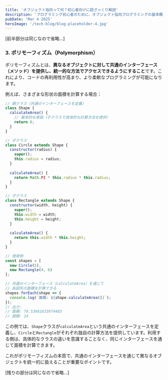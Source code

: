 ```yaml
---
title: 'オブジェクト指向って何？初心者向けに超ざっくり解説'
description: 'プログラミング初心者のために、オブジェクト指向プログラミングの基本概念をわかりやすく解説します。'
pubDate: 'Mar 4 2025'
heroImage: '/tech-blog/blog-placeholder-4.jpg'
---
```


[前半部分は同じなので省略...]

### 3. ポリモーフィズム（Polymorphism）

ポリモーフィズムとは、**異なるオブジェクトに対して共通のインターフェース（メソッド）を提供し、統一的な方法でアクセスできるようにすること**です。これにより、コードの再利用性が高まり、より柔軟なプログラミングが可能になります。

例えば、さまざまな形状の面積を計算する場合：

```javascript
// 親クラス（共通のインターフェースを定義）
class Shape {
  calculateArea() {
    // 基本的な実装（子クラスで具体的な計算方法を提供）
    return 0;
  }
}

// 子クラス
class Circle extends Shape {
  constructor(radius) {
    super();
    this.radius = radius;
  }
  
  calculateArea() {
    return Math.PI * this.radius * this.radius;
  }
}

// 子クラス
class Rectangle extends Shape {
  constructor(width, height) {
    super();
    this.width = width;
    this.height = height;
  }
  
  calculateArea() {
    return this.width * this.height;
  }
}

// 使用例
const shapes = [
  new Circle(5),
  new Rectangle(4, 6)
];

// 共通のインターフェース（calculateArea）を通じて
// 各図形の面積を計算できる
shapes.forEach(shape => {
  console.log(`面積: ${shape.calculateArea()}`);
});
// 出力:
// 面積: 78.53981633974483
// 面積: 24
```

この例では、`Shape`クラスが`calculateArea`という共通のインターフェースを定義し、`Circle`と`Rectangle`がそれぞれ独自の計算方法を提供しています。利用する側は、具体的なクラスの違いを意識することなく、同じインターフェースを通じて面積を計算できます。

これがポリモーフィズムの本質で、共通のインターフェースを通じて異なるオブジェクトを統一的に扱えることが重要なポイントです。

[残りの部分は同じなので省略...]